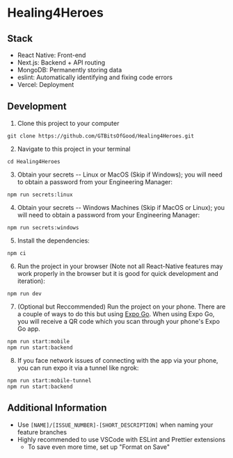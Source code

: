 # Healing4Heroes

## Stack

- React Native: Front-end
- Next.js: Backend + API routing
- MongoDB: Permanently storing data
- eslint: Automatically identifying and fixing code errors
- Vercel: Deployment

## Development

1. Clone this project to your computer
```
git clone https://github.com/GTBitsOfGood/Healing4Heroes.git
```
2. Navigate to this project in your terminal
```
cd Healing4Heroes
```
3. Obtain your secrets -- Linux or MacOS (Skip if Windows); you will need to obtain a password from your Engineering Manager:
```
npm run secrets:linux
```
4. Obtain your secrets -- Windows Machines (Skip if MacOS or Linux); you will need to obtain a password from your Engineering Manager:
```
npm run secrets:windows
```
5. Install the dependencies:
```
npm ci
```
6. Run the project in your browser (Note not all React-Native features may work properly in the browser but it is good for quick development and iteration):
```
npm run dev
```
7. (Optional but Reccommended) Run the project on your phone. There are a couple of ways to do this but using [Expo Go](https://expo.dev/client). When using Expo Go, you will receive a QR code which you scan through your phone's Expo Go app. 
```
npm run start:mobile
npm run start:backend
```
8. If you face network issues of connecting with the app via your phone, you can run expo it via a tunnel like ngrok:
```
npm run start:mobile-tunnel
npm run start:backend
```
## Additional Information

- Use `[NAME]/[ISSUE_NUMBER]-[SHORT_DESCRIPTION]` when naming your feature branches
- Highly recommended to use VSCode with ESLint and Prettier extensions
  - To save even more time, set up "Format on Save"
